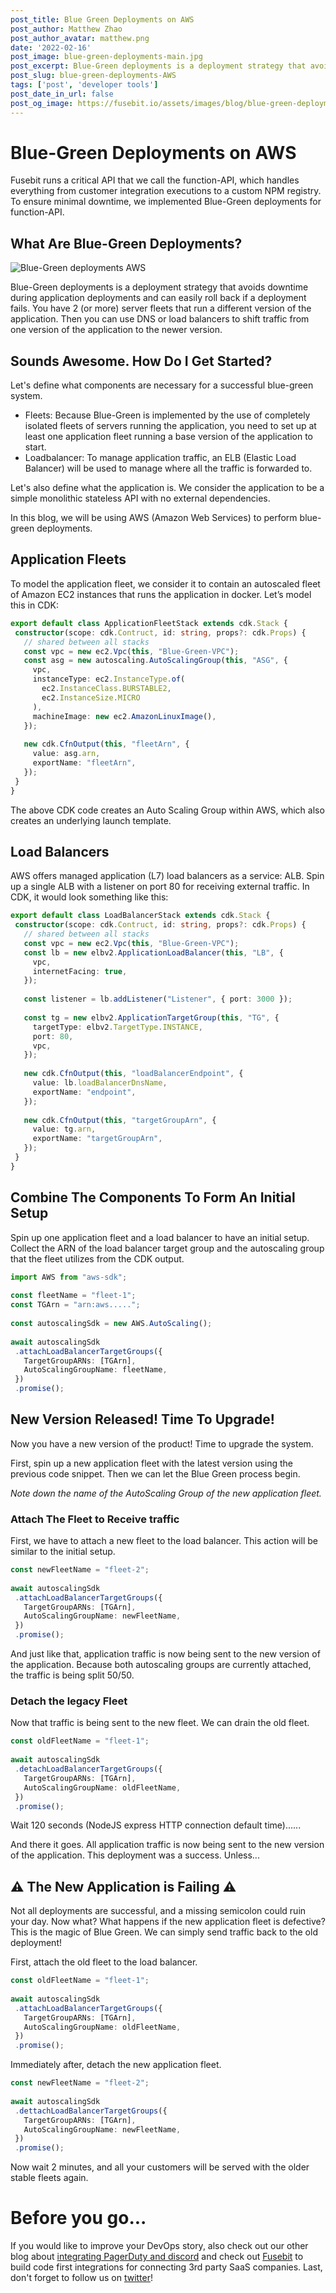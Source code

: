 ```yaml
---
post_title: Blue Green Deployments on AWS 
post_author: Matthew Zhao
post_author_avatar: matthew.png
date: '2022-02-16'
post_image: blue-green-deployments-main.jpg
post_excerpt: Blue-Green deployments is a deployment strategy that avoids downtime during application deployments and can easily roll back if a deployment fails. 
post_slug: blue-green-deployments-AWS
tags: ['post', 'developer tools']
post_date_in_url: false
post_og_image: https://fusebit.io/assets/images/blog/blue-green-deployments-social.png
---
```


# Blue-Green Deployments on AWS
 
Fusebit runs a critical API that we call the function-API, which handles everything from customer integration executions to a custom NPM registry. To ensure minimal downtime, we implemented Blue-Green deployments for function-API.
 
## What Are Blue-Green Deployments?

![Blue-Green deployments AWS](blug-green-deployment.gif "Blue-Green deployments AWS")

Blue-Green deployments is a deployment strategy that avoids downtime during application deployments and can easily roll back if a deployment fails. You have 2 (or more) server fleets that run a different version of the application. Then you can use DNS or load balancers to shift traffic from one version of the application to the newer version.
 
## Sounds Awesome. How Do I Get Started?
 
Let's define what components are necessary for a successful blue-green system.

- Fleets: Because Blue-Green is implemented by the use of completely isolated fleets of servers running the application, you need to set up at least one application fleet running a base version of the application to start.
- Loadbalancer: To manage application traffic, an ELB (Elastic Load Balancer) will be used to manage where all the traffic is forwarded to.
 
Let's also define what the application is. We consider the application to be a simple monolithic stateless API with no external dependencies.
 
In this blog, we will be using AWS (Amazon Web Services) to perform blue-green deployments.
 
## Application Fleets
 
To model the application fleet, we consider it to contain an autoscaled fleet of Amazon EC2 instances that runs the application in docker. Let’s model this in CDK:
 
```typescript
export default class ApplicationFleetStack extends cdk.Stack {
 constructor(scope: cdk.Contruct, id: string, props?: cdk.Props) {
   // shared between all stacks
   const vpc = new ec2.Vpc(this, "Blue-Green-VPC");
   const asg = new autoscaling.AutoScalingGroup(this, "ASG", {
     vpc,
     instanceType: ec2.InstanceType.of(
       ec2.InstanceClass.BURSTABLE2,
       ec2.InstanceSize.MICRO
     ),
     machineImage: new ec2.AmazonLinuxImage(),
   });
 
   new cdk.CfnOutput(this, "fleetArn", {
     value: asg.arn,
     exportName: "fleetArn",
   });
 }
}
```
 
The above CDK code creates an Auto Scaling Group within AWS, which also creates an underlying launch template.
 
## Load Balancers
 
AWS offers managed application (L7) load balancers as a service: ALB. Spin up a single ALB with a listener on port 80 for receiving external traffic. In CDK, it would look something like this:
 
```typescript
export default class LoadBalancerStack extends cdk.Stack {
 constructor(scope: cdk.Contruct, id: string, props?: cdk.Props) {
   // shared between all stacks
   const vpc = new ec2.Vpc(this, "Blue-Green-VPC");
   const lb = new elbv2.ApplicationLoadBalancer(this, "LB", {
     vpc,
     internetFacing: true,
   });
 
   const listener = lb.addListener("Listener", { port: 3000 });
 
   const tg = new elbv2.ApplicationTargetGroup(this, "TG", {
     targetType: elbv2.TargetType.INSTANCE,
     port: 80,
     vpc,
   });
 
   new cdk.CfnOutput(this, "loadBalancerEndpoint", {
     value: lb.loadBalancerDnsName,
     exportName: "endpoint",
   });
 
   new cdk.CfnOutput(this, "targetGroupArn", {
     value: tg.arn,
     exportName: "targetGroupArn",
   });
 }
}
```
 
## Combine The Components To Form An Initial Setup
 
Spin up one application fleet and a load balancer to have an initial setup. Collect the ARN of the load balancer target group and the autoscaling group that the fleet utilizes from the CDK output.
 
```typescript
import AWS from "aws-sdk";
 
const fleetName = "fleet-1";
const TGArn = "arn:aws.....";
 
const autoscalingSdk = new AWS.AutoScaling();
 
await autoscalingSdk
 .attachLoadBalancerTargetGroups({
   TargetGroupARNs: [TGArn],
   AutoScalingGroupName: fleetName,
 })
 .promise();
```
 
## New Version Released! Time To Upgrade!
 
Now you have a new version of the product! Time to upgrade the system.
 
First, spin up a new application fleet with the latest version using the previous code snippet. Then we can let the Blue Green process begin.
 
_Note down the name of the AutoScaling Group of the new application fleet._
 
### Attach The Fleet to Receive traffic
 
First, we have to attach a new fleet to the load balancer. This action will be similar to the initial setup.
 
```typescript
const newFleetName = "fleet-2";
 
await autoscalingSdk
 .attachLoadBalancerTargetGroups({
   TargetGroupARNs: [TGArn],
   AutoScalingGroupName: newFleetName,
 })
 .promise();
```
 
And just like that, application traffic is now being sent to the new version of the application. Because both autoscaling groups are currently attached, the traffic is being split 50/50.
 
### Detach the legacy Fleet
 
Now that traffic is being sent to the new fleet. We can drain the old fleet.
 
```typescript
const oldFleetName = "fleet-1";
 
await autoscalingSdk
 .detachLoadBalancerTargetGroups({
   TargetGroupARNs: [TGArn],
   AutoScalingGroupName: oldFleetName,
 })
 .promise();
```
 
Wait 120 seconds (NodeJS express HTTP connection default time)......
 
And there it goes. All application traffic is now being sent to the new version of the application. This deployment was a success. Unless...
 
## ⚠️ The New Application is Failing ⚠️
 
Not all deployments are successful, and a missing semicolon could ruin your day. Now what? What happens if the new application fleet is defective? This is the magic of Blue Green. We can simply send traffic back to the old deployment!
 
First, attach the old fleet to the load balancer.
 
```typescript
const oldFleetName = "fleet-1";
 
await autoscalingSdk
 .attachLoadBalancerTargetGroups({
   TargetGroupARNs: [TGArn],
   AutoScalingGroupName: oldFleetName,
 })
 .promise();
```
 
Immediately after, detach the new application fleet.
 
```typescript
const newFleetName = "fleet-2";
 
await autoscalingSdk
 .dettachLoadBalancerTargetGroups({
   TargetGroupARNs: [TGArn],
   AutoScalingGroupName: newFleetName,
 })
 .promise();
```
 
Now wait 2 minutes, and all your customers will be served with the older stable fleets again.
 
# Before you go...
 
If you would like to improve your DevOps story, also check out our other blog about [integrating PagerDuty and discord](https://fusebit.io/blog/pagerduty-discord-integration/) and check out [Fusebit](https://fusebit.io) to build code first integrations for connecting 3rd party SaaS companies. Last, don't forget to follow us on [twitter](https://twitter.com/fusebitio)!
